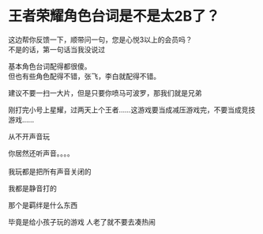 # 王者荣耀角色台词是不是太2B了？


这边帮你反馈一下，顺带问一句，您是心悦3以上的会员吗？<br />
不是的话，第一句话当我没说过

基本角色台词配得都很傻。<br />
但也有些角色配得不错，张飞，李白就配得不错。<br />


建议不要一扫一大片，但是只要你喷马可波罗，那我们就是兄弟<img src="static/image/smiley/default/lol.gif" smilieid="12" border="0" alt="" />

刚打完小号上星耀，过两天上个王者……这游戏要当成减压游戏完，不要当成竞技游戏……

从不开声音玩

你居然还听声音。。。。<br />
<br />
我玩都是把所有声音关闭的<img id="aimg_YmqEd" onclick="zoom(this, this.src, 0, 0, 0)" class="zoom" src="https://cdn.jsdelivr.net/gh/hishis/forum-master/public/images/patch.gif" onmouseover="img_onmouseoverfunc(this)" onload="thumbImg(this)" border="0" alt="" />

<img src="static/image/smiley/default/lol.gif" smilieid="12" border="0" alt="" />我都是静音打的

那个是羁绊是什么东西

毕竟是给小孩子玩的游戏 人老了就不要去凑热闹

